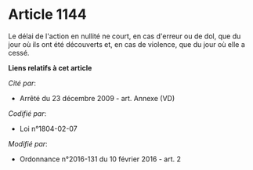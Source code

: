 # Article 1144

Le délai de l'action en nullité ne court, en cas d'erreur ou de dol, que du jour où ils ont été découverts et, en cas de
violence, que du jour où elle a cessé.

**Liens relatifs à cet article**

_Cité par_:

  - Arrêté du 23 décembre 2009 - art. Annexe (VD)

_Codifié par_:

  - Loi n°1804-02-07

_Modifié par_:

  - Ordonnance n°2016-131 du 10 février 2016 - art. 2
